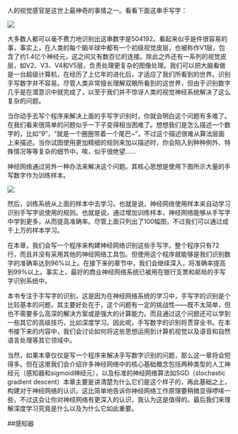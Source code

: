 人的视觉感官是这世上最神奇的事情之一。看看下面这串手写字：

![](http://neuralnetworksanddeeplearning.com/images/digits.png)

大多数人都可以毫不费力地识别出这串数字是504192。看起来似乎是件很容易的事，事实上，在人类的每个脑半球中都有一个初级视觉皮层，也被称作V1层，包含了约1.4亿个神经元，这之间又有数百亿的连接。除此之外还有一系列的视觉皮层，如V2、V3、V4和V5层，负责处理更复杂的图像处理。我们可以把大脑看做是一台超级计算机，在经历了上亿年的进化后，才适应了我们所看到的世界。识别手写数字并不容易。尽管人类非常擅长理解双眼所看到的这世界，但由于识别数字几乎是在潜意识中就完成了，以至于我们并不惊讶人类的视觉神经系统解决了这么复杂的问题。

当你动手去写个程序来解决上面的手写字识别时，你就会明白这个问题有多难了。在我们看来很简单的问题似乎一下子变得相当困难了。想想我们是怎么描述一个数字的，比如“9”，“就是一个圈圈带着一个尾巴~”，不过这个描述很难从算法层面上来描述。当你试图使用更加精细的规则来加以描述时，你会陷入到种种例外、特殊情况等等复杂的细节中。唉，似乎很绝望......

神经网络通过另外一种办法来解决这个问题。其核心思想是使用下图所示大量的手写数字作为训练样本。

![](http://neuralnetworksanddeeplearning.com/images/mnist_100_digits.png)

然后，训练系统从上面的样本中去学习。也就是说，神经网络使用样本来自动学习识别手写字说使用的规则。也就是说，通过增加训练样本，神经网络能够从手写字中学到更多，从而提高准确率。尽管上面只列出了100幅图，不过我们可以通过成千上万的样本学习。

在本章，我们会写一个程序来构建神经网络识别这些手写字。整个程序只有72行，而且并没有采用其他的神经网络工具包。但使用这个程序就能够是我们识别数字的准确率达到96%以上。在接下来的章节中，我们会继续深入，将准确率提高到99%以上。事实上，最好的商业神经网络系统已被用在银行支票和邮局的手写字识别系统中。

本书专注于手写字的识别，这是因为在神经网络系统的学习中，手写字的识别是个比较基本的问题，其主要好处在于，这个问题有一定的挑战性——既不太简单，但也不需要多么高深的解决方案或是强大的计算能力。而且通过这个问题还可以学到一些其它的高级技巧，比如深度学习。因此呢，手写数字的识别将贯穿全书。在本书接下来的内容中，我们会讨论如何将这些思想运用到计算机视觉以及语音和自然语言处理等其它领域中。

当然，如果本章仅仅是写一个程序来解决手写数字识别的问题，那么这一章将会短得多。但在这里我们会介绍许多神经网络中的核心基础概念包括两种类型的人工神经元（感知器和sigmoid神经元），以及标准的神经网络算法如SGD（stochastic gradient descent）本章主要是讲清楚为什么它们是这个样子的，再此基础之上，构建对于神经网络的认识。这比简单地告诉你神经网络工作原理要稍微显得啰嗦一些，不过这会让你对神经网络有更深入的认识，我认为这是值得的。最后我们来理解深度学习究竟是什么以及为什么它如此重要。

##感知器


